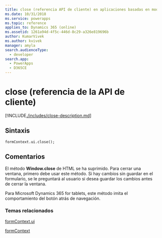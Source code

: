 ```yaml
---
title: close (referencia API de cliente) en aplicaciones basadas en modelo| MicrosoftDocs
ms.date: 10/31/2018
ms.service: powerapps
ms.topic: reference
applies_to: Dynamics 365 (online)
ms.assetid: 1261a94d-4f5c-446d-8c29-a326e819696b
author: KumarVivek
ms.author: kvivek
manager: amyla
search.audienceType:
  - developer
search.app:
  - PowerApps
  - D365CE
---
```

# <a name="close-client-api-reference"></a>close (referencia de la API de cliente)



[!INCLUDE[./includes/close-description.md](./includes/close-description.md)]

## <a name="syntax"></a>Sintaxis

`formContext.ui.close();`

## <a name="remarks"></a>Comentarios

El método **Window.close** de HTML se ha suprimido. Para cerrar una ventana, primero debe usar este método. Si hay cambios sin guardar en el formulario, se le preguntará al usuario si desea guardar los cambios antes de cerrar la ventana.

Para Microsoft Dynamics 365 for tablets, este método imita el comportamiento del botón atrás de navegación.

### <a name="related-topics"></a>Temas relacionados

[formContext.ui](../formContext-ui.md)

[formContext](../../clientapi-form-context.md)

